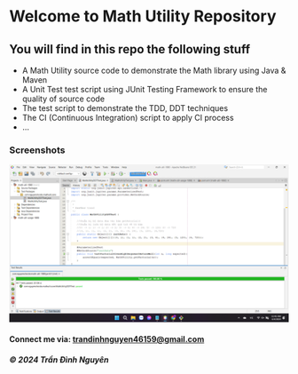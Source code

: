 # Welcome to Math Utility Repository

## You will find in this repo the following stuff

* A Math Utility source code to demonstrate the Math library using Java & Maven
* A Unit Test test script using JUnit Testing Framework to ensure the quality of source code
* The test script to demonstrate the TDD, DDT techniques
* The CI (Continuous Integration) script to apply CI process
* ...
### Screenshots
![Source code and Unit Test](https://github.com/Nguyen020920032219/math-util-1080/blob/main/screenshots/Screenshot%20(9).png)

#### Connect me via: trandinhnguyen46159@gmail.com

##### &#169; 2024 Trần Đình Nguyên